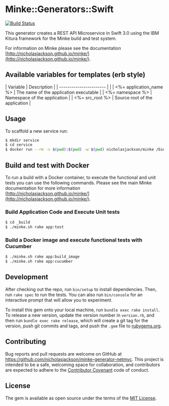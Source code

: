 # Minke::Generators::Swift

[![Build Status](https://travis-ci.org/nicholasjackson/minke-generator-swift.svg?branch=master)](https://travis-ci.org/nicholasjackson/minke-generator-swift)  

This generator creates a REST API Microservice in Swift 3.0 using the IBM Kitura framework for the Minke build and test system.

For information on Minke please see the documentation [http://nicholasjackson.github.io/minke/](http://nicholasjackson.github.io/minke/).

## Available variables for templates (erb style)
| Variable                | Description                            |
| ----------------------- |                                        |
| <%= application_name %> | The name of the application executable |
| <%= namespace %>        | Namespace of the application           |
| <%= src_root %>         | Source root of the application         |

## Usage
To scaffold a new service run:

```bash
$ mkdir service
$ cd service
$ docker run --rm -v $(pwd):$(pwd) -w $(pwd) nicholasjackson/minke /bin/bash -c 'source /usr/local/rvm/scripts/rvm && minke -g minke-generator-swift -o $(pwd) -n swift.service -a service'
```

## Build and test with Docker
To run a build with a Docker container, to execute the functional and unit tests you can use the following commands.  Please see the main Minke documentation for more information [http://nicholasjackson.github.io/minke/](http://nicholasjackson.github.io/minke/).

### Build Application Code and Execute Unit tests
```bash
$ cd _build
$ ./minke.sh rake app:test
```

### Build a Docker image and execute functional tests with Cucumber
```bash
$ ./minke.sh rake app:build_image
$ ./minke.sh rake app:cucumber
```

## Development

After checking out the repo, run `bin/setup` to install dependencies. Then, run `rake spec` to run the tests. You can also run `bin/console` for an interactive prompt that will allow you to experiment.

To install this gem onto your local machine, run `bundle exec rake install`. To release a new version, update the version number in `version.rb`, and then run `bundle exec rake release`, which will create a git tag for the version, push git commits and tags, and push the `.gem` file to [rubygems.org](https://rubygems.org).

## Contributing

Bug reports and pull requests are welcome on GitHub at https://github.com/nicholasjackson/minke-generator-netmvc. This project is intended to be a safe, welcoming space for collaboration, and contributors are expected to adhere to the [Contributor Covenant](http://contributor-covenant.org) code of conduct.


## License

The gem is available as open source under the terms of the [MIT License](http://opensource.org/licenses/MIT).
